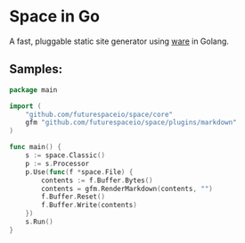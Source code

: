 # Space in Go

A fast, pluggable static site generator using [ware][] in Golang.



## Samples:

```go
package main

import (
	"github.com/futurespaceio/space/core"
	gfm "github.com/futurespaceio/space/plugins/markdown"
)

func main() {
	s := space.Classic()
	p := s.Processor
	p.Use(func(f *space.File) {
		contents := f.Buffer.Bytes()
		contents = gfm.RenderMarkdown(contents, "")
		f.Buffer.Reset()
		f.Buffer.Write(contents)
	})
	s.Run()
}
```


[ware]: https://github.com/futurespaceio/ware
